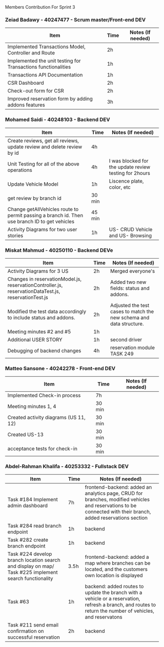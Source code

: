 Members Contribution For Sprint 3

### Zeiad Badawy - 40247477 - Scrum master/Front-end DEV
| Item                        | Time      | Notes (If needed)                                               |
|-----------------------------|-----------|-----------------------------------------------------------------|
|  Implemented Transactions Model, Controller and Route                           |    2h       |                                                                 |
|           Implemented the unit testing for Transactions functionalities                  |    1h       |                                                                 |
|           Transactions API Documentation                  |      1h     |                                                                 |
|             CSR Dashboard                |      2h     |                                                                 |
|            Check-out form for CSR                 |    2h       |                                                                 |
|         Improved reservation form by adding addons features         |     3h      |                                                                 |


### Mohamed Saidi - 40248103 - Backend DEV
| Item                        | Time      | Notes (If needed)                                               |
|-----------------------------|-----------|-----------------------------------------------------------------|
| Create reviews, get all reviews, update review and delete review by id                           |    4h        |                                                                 |
|  Unit Testing for all of the above operations                            |  4h          |  I was blocked for the update review testing for 2hours                                                               |
|  Update Vehicle Model                          |   1h        |              Liscence plate, color, etc                                                   | 
|   get review by branch id                          | 30 min          |                                                                 |
|   Change getAllVehicles route to permit passing a branch id. Then use branch ID to get vehicles|   45 min        |                                                                 |
|  Activity Diagrams for two user stories                           |     1h      |           US- CRUD Vehicle and US- Browsing                                                      |




### Miskat Mahmud - 40250110 - Backend DEVe
| Item                        | Time      | Notes (If needed)                                               |
|-----------------------------|-----------|-----------------------------------------------------------------|
| Activity Diagrams for 3 US                           | 2h           |  Merged everyone's                  |
|     Changes in reservationModel.js, reservationController.js, reservationDataTest.js, reservationTest.js                        |  2h        |                                                           Added two new fields: status and addons.      |
| Modified the test data accordingly to include status and addons.                   | 2h           |  Adjusted the test cases to match the new schema and data structure.                  |
| Meeting minutes #2 and #5                      | 1h           |               |
| Additional USER STORY                     | 1h           |       second driver        |
|Debugging of backend changes                   | 4h           |      reservation module TASK 249      |



### Matteo Sansone - 40242278 - Front-end DEV
| Item                        | Time      | Notes (If needed)                                               |
|-----------------------------|-----------|-----------------------------------------------------------------|
| Implemented Check-in process    |     7h    |                                                                 |
| Meeting minutes 1, 4        |   30 min  |                                                                 |
| Created activity diagrams (US 11, 12)|    30 min     |                                                                 |
| Created US-13    |     30 min      |                                                                 |
| acceptance tests for check-in    |     30 min     |                                                                 |



### Abdel-Rahman Khalifa - 40253332 - Fullstack DEV
| Item                        | Time      | Notes (If needed)                                               |
|-----------------------------|-----------|-----------------------------------------------------------------|
|Task #184 Implement admin dashboard| 7h | frontend-backend: added an analytics page, CRUD for branches, modified vehicles and reservations to be connected with their branch, added reservations section|
|Task #284 read branch endpoint |  1h  |   backend |
| Task #282 create branch endpoint | 1h | backend |
| Task #224 develop branch location search and display on map/ Task #225 implement search functionality | 3.5h | frontend-backend: added a map where branches can be located, and the customers own location is displayed |
| Task #63 | 1h | backend: added routes to update the branch with a vehicle or a reservation, refresh a branch, and routes to return the number of vehicles, and reservatons |
| Task #211 send email confirmation on successful reservation | 2h | backend |

